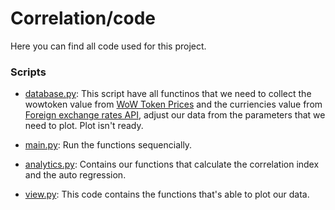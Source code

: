 # Correlation/code

Here you can find all code used for this project.

### Scripts
- [database.py](database.py): 
This script have all functinos that we need to collect the wowtoken value from [WoW Token Prices](https://wowtokenprices.com) and the curriencies value from [Foreign exchange rates API](https://ratesapi.io), adjust our data from the parameters that we need to plot. Plot isn't ready.

- [main.py](main.py): 
Run the functions sequencially.
- [analytics.py](analytics.py): 
Contains our functions that calculate the correlation index and the auto regression.

- [view.py](view.py): 
This code contains the functions that's able to plot our data.
